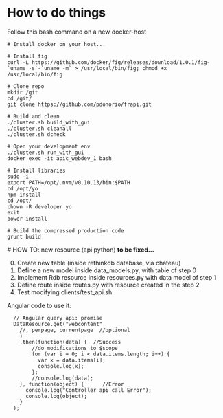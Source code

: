 How to do things
=====

Follow this bash command on a new docker-host

```
# Install docker on your host...

# Install fig
curl -L https://github.com/docker/fig/releases/download/1.0.1/fig-`uname -s`-`uname -m` > /usr/local/bin/fig; chmod +x /usr/local/bin/fig

# Clone repo
mkdir /git
cd /git/
git clone https://github.com/pdonorio/frapi.git

# Build and clean
./cluster.sh build_with_gui
./cluster.sh cleanall
./cluster.sh dcheck

# Open your development env
./cluster.sh run_with_gui
docker exec -it apic_webdev_1 bash

# Install libraries
sudo -i
export PATH=/opt/.nvm/v0.10.13/bin:$PATH
cd /opt/yo
npm install
cd /opt/
chown -R developer yo
exit
bower install

# Build the compressed production code
grunt build

```

# HOW TO: new resource (api python)
**to be fixed...**

0. Create new table (inside rethinkdb database, via chateau)
1. Define a new model inside data_models.py, with table of step 0
2. Implement Rdb resource inside resources.py with data model of step 1
3. Define route inside routes.py with resource created in the step 2
4. Test modifying clients/test_api.sh

Angular code to use it:
```
  // Angular query api: promise
  DataResource.get("webcontent"
    //, perpage, currentpage  //optional
    )
    .then(function(data) {  //Success
        //do modifications to $scope
        for (var i = 0; i < data.items.length; i++) {
          var x = data.items[i];
          console.log(x);
        };
        //console.log(data);
    }, function(object) {      //Error
      console.log("Controller api call Error");
      console.log(object);
    }
  );
```

